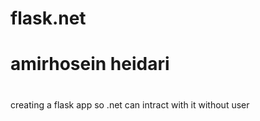 # flask.net
#
# amirhosein heidari 
#
#

creating a flask app so .net can intract with it without user 